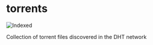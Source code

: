 torrents 
========
![Indexed](https://img.shields.io/badge/indexed-18266-blue)

Collection of torrent files discovered in the DHT network
